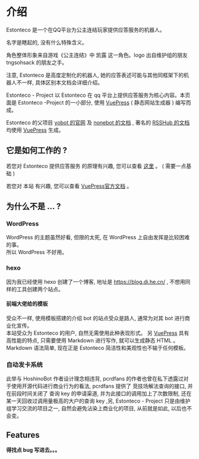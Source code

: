 # 介绍

Estonteco 是一个在QQ平台为公主连结玩家提供应答服务的机器人。

名字是瞎起的, 没有什么特殊含义。

角色整体形象来自游戏《公主连结》中 凯露 这一角色。logo 出自维护组的朋友 tngsohsack 的朋友之手。

注意, Estonteco 是高度定制化的机器人, 她的应答表述可能与其他同框架下的机器人不一样, 具体区别本文档会详细介绍。

Estonteco - Project 以 Estonteco 在 qq 平台上提供应答服务为核心内容。本页面是 Estonteco -Project 的一小部分, 使用 [VuePress](https://vuepress.vuejs.org/) ( 静态网站生成器 ) 编写而成。

Estonteco 的父项目 [yobot 的官网](https://yobot.win) 及 [nonebot 的文档](https://docs.nonebot.dev) , 著名的 [RSSHub 的文档](https://docs.rsshub.app) 均使用 [VuePress](https://vuepress.vuejs.org/) 生成。

## 它是如何工作的 ? 


若您对 Estonteco 提供应答服务 的原理有兴趣, 您可以查看 [这里](https://github.com/howmanybots/onebot) 。 ( 需要一点基础 ) 

若您对 本站 有兴趣, 您可以查看 [VuePress官方文档](https://vuepress.vuejs.org) 。

## 为什么不是 ... ? 

### WordPress

WordPress 的主题虽然好看, 但限的太死, 在 WordPress 上自由发挥是比较困难的事。<br>所以 WordPress 不好用。

### hexo

因为我已经使用 hexo 创建了一个博客, 地址是 <https://blog.di.he.cn/> , 不想用同样的工具创建两个站点。

#### 前端大佬给的模板

受众不一样, 使用模板搭建的介绍 bot 的站点受众是路人, 通常为对其 bot 进行商业化宣传。<br>本站受众为 Estonteco 的用户, 自然无需使用此种表现形式。
另 [VuePress](https://vuepress.vuejs.org) 具有高性能的特点, 只需要使用 Markdown 进行写作, 就可以生成静态 HTML 。Markdown 语法简单, 现在正是 Estonteco 简洁性和美观性也不输于任何模板。

### 自动发卡系统

此举与 HoshinoBot 作者设计理念相违背, pcrdfans 的作者也曾在私下透露过对于使用开源代码进行商业行为的看法, pcrdfans 提供了 竞技场解法查询的接口, 并在前段时间关闭了 查询 key 的申请渠道, 并为此接口的调用加上了次数限制, 还在某一天回收过调用量极高的大户的查询 key ,另, Estonteco - Project 只是由维护组学习交流的项目之一, 自然会避免沾染上商业化的项目, 从前就是如此, 以后也不会变。

## Features

**得找点 bug 写进去。。。** 

